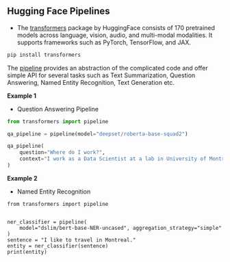 
## Hugging Face Pipelines

* The [transformers](https://huggingface.co/docs/transformers/en/index) package by HuggingFace consists of 170 pretrained models across language, vision, audio, and multi-modal modalities. It supports frameworks such as PyTorch, TensorFlow, and JAX.

```bash
pip install transformers
```

The [pipeline](https://huggingface.co/docs/transformers/v4.38.2/en/quicktour#pipeline) provides an abstraction of the complicated code and offer simple API for several tasks such as Text Summarization, Question Answering, Named Entity Recognition, Text Generation etc.

**Example 1**

* Question Answering Pipeline

```python
from transformers import pipeline

qa_pipeline = pipeline(model="deepset/roberta-base-squad2")

qa_pipeline(
    question="Where do I work?",
    context="I work as a Data Scientist at a lab in University of Montreal. I like to develop my own algorithms.",
)

```

**Example 2**

* Named Entity Recognition

```
from transformers import pipeline


ner_classifier = pipeline(
    model="dslim/bert-base-NER-uncased", aggregation_strategy="simple"
)
sentence = "I like to travel in Montreal."
entity = ner_classifier(sentence)
print(entity)
```